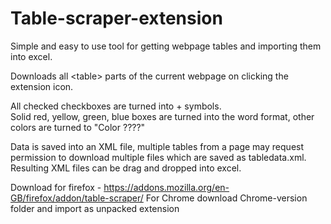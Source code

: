 # Table-scraper-extension
Simple and easy to use tool for getting webpage tables and importing them into excel.

Downloads all &lt;table&gt; parts of the current webpage on clicking the extension icon.

All checked checkboxes are turned into + symbols. <br>
Solid red, yellow, green, blue boxes are turned into the word format, other colors are turned to "Color ????"

Data is saved into an XML file, multiple tables from a page may request permission to download multiple files which are saved as tabledata.xml. <br>
Resulting XML files can be drag and dropped into excel.

Download for firefox - https://addons.mozilla.org/en-GB/firefox/addon/table-scraper/
For Chrome download Chrome-version folder and import as unpacked extension
